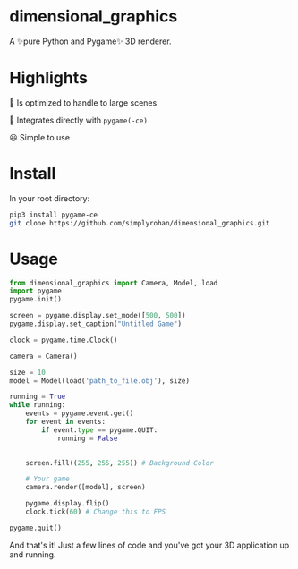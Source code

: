 # dimensional_graphics
A ✨pure Python and Pygame✨ 3D renderer.

# Highlights
🚀 Is optimized to handle to large scenes 

🤝 Integrates directly with `pygame(-ce)` 

😃 Simple to use

# Install
In your root directory:
```bash
pip3 install pygame-ce
git clone https://github.com/simplyrohan/dimensional_graphics.git
```

# Usage
```py
from dimensional_graphics import Camera, Model, load
import pygame
pygame.init()

screen = pygame.display.set_mode([500, 500])
pygame.display.set_caption("Untitled Game")

clock = pygame.time.Clock()

camera = Camera()

size = 10
model = Model(load('path_to_file.obj'), size)

running = True
while running:
    events = pygame.event.get()
    for event in events:
        if event.type == pygame.QUIT:
            running = False

  
    screen.fill((255, 255, 255)) # Background Color

    # Your game
    camera.render([model], screen)

    pygame.display.flip()
    clock.tick(60) # Change this to FPS

pygame.quit()
```
And that's it! Just a few lines of code and you've got your 3D application up and running.
